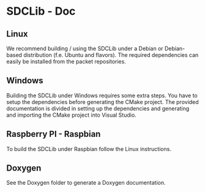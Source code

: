 # SDCLib - Doc

## Linux
We recommend building / using the SDCLib under a Debian or Debian-based distribution (f.e. Ubuntu and flavors). The required dependencies can easily
be installed from the packet repositories.

## Windows
Building the SDCLib under Windows requires some extra steps. You have to setup the dependencies before generating the CMake project.
The provided documentation is divided in setting up the dependencies and generating and importing the CMake project into Visual Studio.

## Raspberry PI - Raspbian
To build the SDCLib under Raspbian follow the Linux instructions.

## Doxygen
See the Doxygen folder to generate a Doxygen documentation.
